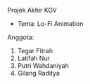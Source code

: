Projek Akhir KGV

- Tema: Lo-Fi Animation

Anggota:
1. Tegar Fitrah
2. Latifah Nur
3. Putri Wahdaniyah
4. Gilang Raditya